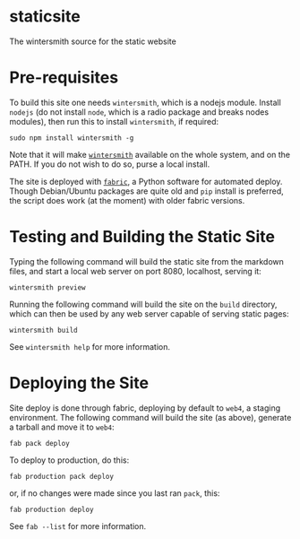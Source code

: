 staticsite
==========

The wintersmith source for the static website

Pre-requisites
==============

To build this site one needs `wintersmith`, which is a nodejs
module. Install `nodejs` (do not install `node`, which is a radio
package and breaks nodes modules), then run this to install
`wintersmith`, if required:

    sudo npm install wintersmith -g

Note that it will make
[`wintersmith`](https://github.com/jnordberg/wintersmith) available on the
whole system, and on the PATH. If you do not wish to do so, purse a local
install.

The site is deployed with [`fabric`](http://docs.fabfile.org/en/1.6/),
a Python software for automated deploy. Though Debian/Ubuntu packages are
quite old and `pip` install is preferred, the script does work (at the
moment) with older fabric versions.

Testing and Building the Static Site
====================================

Typing the following command will build the static site from the
markdown files, and start a local web server on port 8080, localhost,
serving it:

    wintersmith preview

Running the following command will build the site on the `build`
directory, which can then be used by any web server capable of
serving static pages:

    wintersmith build

See `wintersmith help` for more information.

Deploying the Site
==================

Site deploy is done through fabric, deploying by default to `web4`,
a staging environment. The following command will build the site (as above),
generate a tarball and move it to `web4`:

    fab pack deploy

To deploy to production, do this:

    fab production pack deploy

or, if no changes were made since you last ran `pack`, this:

    fab production deploy

See `fab --list` for more information.

